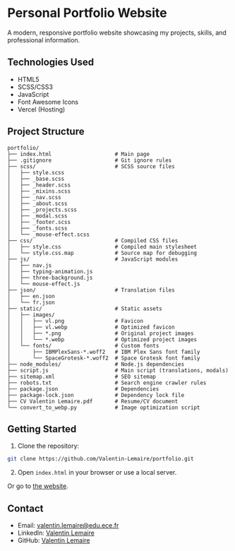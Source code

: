 # Personal Portfolio Website

A modern, responsive portfolio website showcasing my projects, skills, and professional information.

## Technologies Used

- HTML5
- SCSS/CSS3
- JavaScript
- Font Awesome Icons
- Vercel (Hosting)

## Project Structure

```
portfolio/
├── index.html                    # Main page
├── .gitignore                    # Git ignore rules
├── scss/                         # SCSS source files
│   ├── style.scss
│   ├── _base.scss
│   ├── _header.scss
│   ├── _mixins.scss
│   ├── _nav.scss
│   ├── _about.scss
│   ├── _projects.scss
│   ├── _modal.scss
│   ├── _footer.scss
│   ├── _fonts.scss
│   └── _mouse-effect.scss
├── css/                          # Compiled CSS files
│   ├── style.css                 # Compiled main stylesheet
│   └── style.css.map             # Source map for debugging
├── js/                           # JavaScript modules
│   ├── nav.js
│   ├── typing-animation.js
│   ├── three-background.js
│   └── mouse-effect.js
├── json/                         # Translation files
│   ├── en.json
│   └── fr.json
├── static/                       # Static assets
│   ├── images/
│   │   ├── vl.png                # Favicon
│   │   ├── vl.webp               # Optimized favicon
│   │   ├── *.png                 # Original project images
│   │   └── *.webp                # Optimized project images
│   └── fonts/                    # Custom fonts
│       ├── IBMPlexSans-*.woff2   # IBM Plex Sans font family
│       └── SpaceGrotesk-*.woff2  # Space Grotesk font family
├── node_modules/                 # Node.js dependencies
├── script.js                     # Main script (translations, modals)
├── sitemap.xml                   # SEO sitemap
├── robots.txt                    # Search engine crawler rules
├── package.json                  # Dependencies
├── package-lock.json             # Dependency lock file
├── CV Valentin Lemaire.pdf       # Resume/CV document
└── convert_to_webp.py            # Image optimization script
```

## Getting Started

1. Clone the repository:
```bash
git clone https://github.com/Valentin-Lemaire/portfolio.git
```

2. Open `index.html` in your browser or use a local server.

Or go to [the website](https://valentin-lemaire.vercel.app).

## Contact

- Email: valentin.lemaire@edu.ece.fr
- LinkedIn: [Valentin Lemaire](https://linkedin.com/in/valentin-lemaire-78b67a328/)
- GitHub: [Valentin Lemaire](https://github.com/Valentin-Lemaire) 